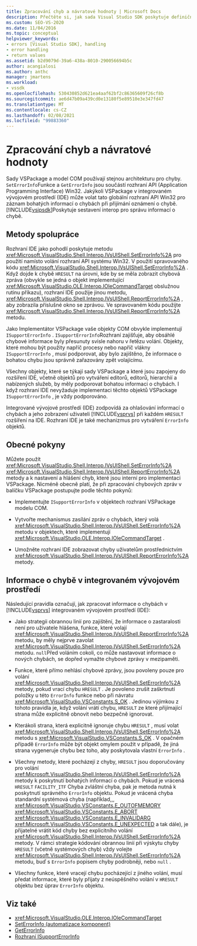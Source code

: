 ```yaml
---
title: Zpracování chyb a návratové hodnoty | Microsoft Docs
description: Přečtěte si, jak sada Visual Studio SDK poskytuje definiční sestavení pro záznam bohatých informací o chybách při přijímání oznámení o chybách.
ms.custom: SEO-VS-2020
ms.date: 11/04/2016
ms.topic: conceptual
helpviewer_keywords:
- errors [Visual Studio SDK], handling
- error handling
- return values
ms.assetid: b2d9079d-39a6-438a-8010-290056694b5c
author: acangialosi
ms.author: anthc
manager: jmartens
ms.workload:
- vssdk
ms.openlocfilehash: 530430852d621ea4aaf62bf2c86365609f26cf8b
ms.sourcegitcommit: ae6d47b09a439cd0e13180f5e89510e3e347fd47
ms.translationtype: MT
ms.contentlocale: cs-CZ
ms.lasthandoff: 02/08/2021
ms.locfileid: "99883360"
---
```

# <a name="error-handling-and-return-values"></a>Zpracování chyb a návratové hodnoty
Sady VSPackage a model COM používají stejnou architekturu pro chyby. `SetErrorInfo`Funkce a `GetErrorInfo` jsou součástí rozhraní API (Application Programming Interface) Win32. Jakýkoli VSPackage v integrovaném vývojovém prostředí (IDE) může volat tato globální rozhraní API Win32 pro záznam bohatých informací o chybách při přijímání oznámení o chybě. [!INCLUDE[vsipsdk](../extensibility/includes/vsipsdk_md.md)]Poskytuje sestavení interop pro správu informací o chybě.

## <a name="interop-methods"></a>Metody spolupráce
 Rozhraní IDE jako pohodlí poskytuje metodu <xref:Microsoft.VisualStudio.Shell.Interop.IVsUIShell.SetErrorInfo%2A> pro použití namísto volání rozhraní API systému Win32. V použití spravovaného kódu <xref:Microsoft.VisualStudio.Shell.Interop.IVsUIShell.SetErrorInfo%2A> . Když dojde k chybě `HRESULT` na úrovni, kde by se měla zobrazit chybová zpráva (obvykle se jedná o objekt implementující <xref:Microsoft.VisualStudio.OLE.Interop.IOleCommandTarget> obslužnou rutinu příkazu), rozhraní IDE použije jinou metodu, <xref:Microsoft.VisualStudio.Shell.Interop.IVsUIShell.ReportErrorInfo%2A> , aby zobrazila příslušné okno se zprávou. Ve spravovaném kódu použijte <xref:Microsoft.VisualStudio.Shell.Interop.IVsUIShell.ReportErrorInfo%2A> metodu.

 Jako Implementátor VSPackage vaše objekty COM obvykle implementují `ISupportErrorInfo` . `ISupportErrorInfo`Rozhraní zajišťuje, aby obsáhlé chybové informace byly přesunuty svisle nahoru v řetězu volání. Objekty, které mohou být použity napříč procesy nebo napříč vlákny `ISupportErrorInfo` , musí podporovat, aby bylo zajištěno, že informace o bohatou chybu jsou správně zařazovány zpět volajícímu.

 Všechny objekty, které se týkají sady VSPackage a které jsou zapojeny do rozšíření IDE, včetně objektů pro vytváření editorů, editorů, hierarchií a nabízených služeb, by měly podporovat bohatou informaci o chybách. I když rozhraní IDE nevyžaduje implementaci těchto objektů VSPackage `ISupportErrorInfo` , je vždy podporováno.

 Integrované vývojové prostředí (IDE) zodpovídá za ohlašování informací o chybách a jeho zobrazení uživateli [!INCLUDE[vsprvs](../code-quality/includes/vsprvs_md.md)] při každém `HRESULT` rozšíření na IDE. Rozhraní IDE je také mechanizmus pro vytváření `ErrorInfo` objektů.

## <a name="general-guidelines"></a>Obecné pokyny
 Můžete použít <xref:Microsoft.VisualStudio.Shell.Interop.IVsUIShell.SetErrorInfo%2A> <xref:Microsoft.VisualStudio.Shell.Interop.IVsUIShell.ReportErrorInfo%2A> metody a k nastavení a hlášení chyb, které jsou interní pro implementaci VSPackage. Nicméně obecně platí, že při zpracování chybových zpráv v balíčku VSPackage postupujte podle těchto pokynů:

- Implementujte `ISupportErrorInfo` v objektech rozhraní VSPackage modelu COM.

- Vytvořte mechanismus zasílání zpráv o chybách, který volá <xref:Microsoft.VisualStudio.Shell.Interop.IVsUIShell.SetErrorInfo%2A> metodu v objektech, které implementují <xref:Microsoft.VisualStudio.OLE.Interop.IOleCommandTarget> .

- Umožněte rozhraní IDE zobrazovat chyby uživatelům prostřednictvím <xref:Microsoft.VisualStudio.Shell.Interop.IVsUIShell.ReportErrorInfo%2A> metody.

## <a name="error-information-in-the-ide"></a>Informace o chybě v integrovaném vývojovém prostředí
 Následující pravidla označují, jak zpracovat informace o chybách v [!INCLUDE[vsprvs](../code-quality/includes/vsprvs_md.md)] integrovaném vývojovém prostředí (IDE):

- Jako strategii obrannou linií pro zajištění, že informace o zastaralosti není pro uživatele hlášena, funkce, které volají <xref:Microsoft.VisualStudio.Shell.Interop.IVsUIShell.ReportErrorInfo%2A> metodu, by měly nejprve zavolat <xref:Microsoft.VisualStudio.Shell.Interop.IVsUIShell.SetErrorInfo%2A> metodu. `null`Před voláním cokoli, co může nastavovat informace o nových chybách, se dopřed vymažte chybové zprávy v mezipaměti.

- Funkce, které přímo nehlásí chybové zprávy, jsou povoleny pouze pro volání <xref:Microsoft.VisualStudio.Shell.Interop.IVsUIShell.SetErrorInfo%2A> metody, pokud vrací chybu `HRESULT` . Je povoleno zrušit zaškrtnutí položky u této `ErrorInfo` funkce nebo při návratu <xref:Microsoft.VisualStudio.VSConstants.S_OK> . Jedinou výjimkou z tohoto pravidla je, když volání vrátí chybu, `HRESULT` ze které přijímající strana může explicitně obnovit nebo bezpečně ignorovat.

- Kterákoli strana, která explicitně ignoruje chybu `HRESULT` , musí volat <xref:Microsoft.VisualStudio.Shell.Interop.IVsUIShell.SetErrorInfo%2A> metodu s <xref:Microsoft.VisualStudio.VSConstants.S_OK> . V opačném případě `ErrorInfo` může být objekt omylem použit v případě, že jiná strana vygeneruje chybu bez toho, aby poskytovala vlastní `ErrorInfo` .

- Všechny metody, které pocházejí z chyby, `HRESULT` jsou doporučovány pro volání <xref:Microsoft.VisualStudio.Shell.Interop.IVsUIShell.SetErrorInfo%2A> metody k poskytnutí bohatých informací o chybách. Pokud je vrácená `HRESULT` `FACILITY_ITF` Chyba zvláštní chyba, pak je metoda nutná k poskytnutí správného `ErrorInfo` objektu. Pokud je vrácená chyba standardní systémová chyba (například,,, <xref:Microsoft.VisualStudio.VSConstants.E_OUTOFMEMORY> <xref:Microsoft.VisualStudio.VSConstants.E_ABORT> <xref:Microsoft.VisualStudio.VSConstants.E_INVALIDARG> <xref:Microsoft.VisualStudio.VSConstants.E_UNEXPECTED> a tak dále), je přijatelné vrátit kód chyby bez explicitního volání <xref:Microsoft.VisualStudio.Shell.Interop.IVsUIShell.SetErrorInfo%2A> metody. V rámci strategie kódování obrannou linií při výskytu chyby `HRESULT` (včetně systémových chyb) vždy volejte <xref:Microsoft.VisualStudio.Shell.Interop.IVsUIShell.SetErrorInfo%2A> metodu, buď s `ErrorInfo` popisem chyby podrobněji, nebo `null` .

- Všechny funkce, které vracejí chybu pocházející z jiného volání, musí předat informace, které byly přijaty z neúspěšného volání v `HRESULT` objektu bez úprav `ErrorInfo` objektu.

## <a name="see-also"></a>Viz také
- <xref:Microsoft.VisualStudio.OLE.Interop.IOleCommandTarget>
- [SetErrorInfo (automatizace komponent)](/previous-versions/windows/desktop/api/oleauto/nf-oleauto-seterrorinfo)
- [GetErrorInfo](/previous-versions/windows/desktop/api/oleauto/nf-oleauto-geterrorinfo)
- [Rozhraní ISupportErrorInfo](/previous-versions/windows/desktop/api/oaidl/nn-oaidl-isupporterrorinfo)
